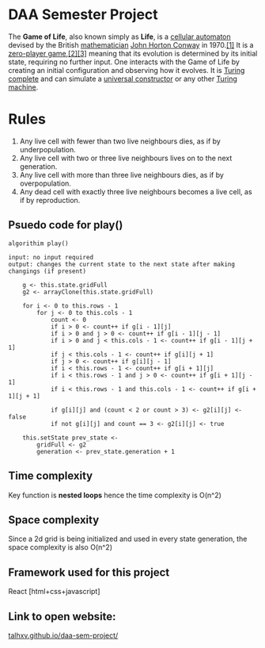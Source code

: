 # DAA Semester Project

The **Game of Life**, also known simply as **Life**, is a [cellular automaton](https://en.wikipedia.org/wiki/Cellular_automaton "Cellular automaton") devised by the British [mathematician](https://en.wikipedia.org/wiki/Mathematician "Mathematician")  [John Horton Conway](https://en.wikipedia.org/wiki/John_Horton_Conway "John Horton Conway") in 1970.[[1]](https://en.wikipedia.org/wiki/Conway%27s_Game_of_Life#cite_note-:0-1) It is a [zero-player game](https://en.wikipedia.org/wiki/Zero-player_game "Zero-player game"),[[2]](https://en.wikipedia.org/wiki/Conway%27s_Game_of_Life#cite_note-bcg-2)[[3]](https://en.wikipedia.org/wiki/Conway%27s_Game_of_Life#cite_note-:2-3) meaning that its evolution is determined by its initial state, requiring no further input. One interacts with the Game of Life by creating an initial configuration and observing how it evolves. It is [Turing complete](https://en.wikipedia.org/wiki/Turing_complete "Turing complete") and can simulate a [universal constructor](https://en.wikipedia.org/wiki/Von_Neumann_universal_constructor "Von Neumann universal constructor") or any other [Turing machine](https://en.wikipedia.org/wiki/Turing_machine "Turing machine").


# Rules

1.  Any live cell with fewer than two live neighbours dies, as if by underpopulation.
2.  Any live cell with two or three live neighbours lives on to the next generation.
3.  Any live cell with more than three live neighbours dies, as if by overpopulation.
4.  Any dead cell with exactly three live neighbours becomes a live cell, as if by reproduction.

##  Psuedo code for play() 

```pseudo
algorithim play() 

input: no input required
output: changes the current state to the next state after making changings (if present)
 
    g <- this.state.gridFull
    g2 <- arrayClone(this.state.gridFull)

    for i <- 0 to this.rows - 1 
        for j <- 0 to this.cols - 1 
            count <- 0
            if i > 0 <- count++ if g[i - 1][j]
            if i > 0 and j > 0 <- count++ if g[i - 1][j - 1]
            if i > 0 and j < this.cols - 1 <- count++ if g[i - 1][j + 1]
            if j < this.cols - 1 <- count++ if g[i][j + 1]
            if j > 0 <- count++ if g[i][j - 1]
            if i < this.rows - 1 <- count++ if g[i + 1][j]
            if i < this.rows - 1 and j > 0 <- count++ if g[i + 1][j - 1]
            if i < this.rows - 1 and this.cols - 1 <- count++ if g[i + 1][j + 1]

            if g[i][j] and (count < 2 or count > 3) <- g2[i][j] <- false
            if not g[i][j] and count == 3 <- g2[i][j] <- true
    
    this.setState prev_state <- 
        gridFull <- g2
        generation <- prev_state.generation + 1
```

## Time complexity 

Key function is **nested loops** hence the time complexity is O(n^2)  

## Space complexity

Since a 2d grid is being initialized and used in every state generation, the space complexity is also O(n^2) 

## Framework used for this project

React [html+css+javascript]

## Link to open website: 

[talhxv.github.io/daa-sem-project/](https://talhxv.github.io/daa-sem-project/ "https://talhxv.github.io/daa-sem-project/")
